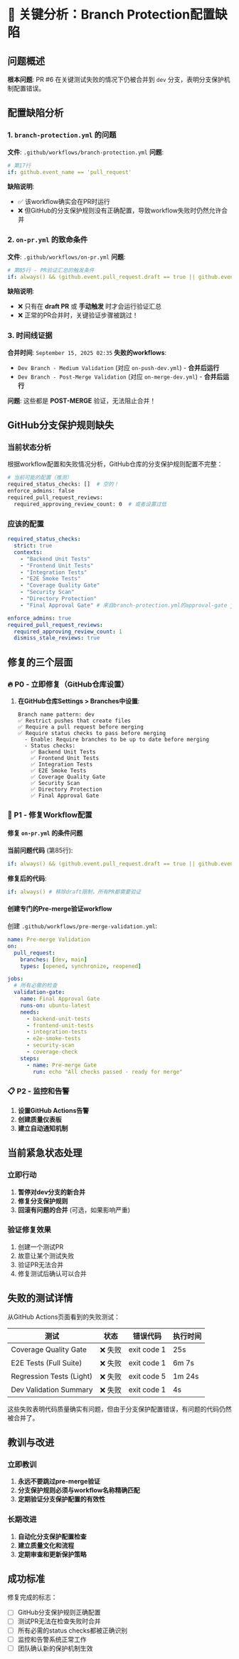 # 🚨 关键分析：Branch Protection配置缺陷

## 问题概述

**根本问题**: PR #6 在关键测试失败的情况下仍被合并到 `dev` 分支，表明分支保护机制配置错误。

## 配置缺陷分析

### 1. `branch-protection.yml` 的问题

**文件**: `.github/workflows/branch-protection.yml`
**问题**:

```yaml
# 第17行
if: github.event_name == 'pull_request'
```

**缺陷说明**:

- ✅ 该workflow确实会在PR时运行
- ❌ 但GitHub的分支保护规则没有正确配置，导致workflow失败时仍然允许合并

### 2. `on-pr.yml` 的致命条件

**文件**: `.github/workflows/on-pr.yml`
**问题**:

```yaml
# 第85行 - PR验证汇总的触发条件
if: always() && (github.event.pull_request.draft == true || github.event_name == 'workflow_dispatch')
```

**缺陷说明**:

- ❌ 只有在 **draft PR** 或 **手动触发** 时才会运行验证汇总
- ❌ 正常的PR合并时，关键验证步骤被跳过！

### 3. 时间线证据

**合并时间**: `September 15, 2025 02:35`
**失败的workflows**:

- `Dev Branch - Medium Validation` (对应 `on-push-dev.yml`) - **合并后运行**
- `Dev Branch - Post-Merge Validation` (对应 `on-merge-dev.yml`) - **合并后运行**

**问题**: 这些都是 **POST-MERGE** 验证，无法阻止合并！

## GitHub分支保护规则缺失

### 当前状态分析

根据workflow配置和失败情况分析，GitHub仓库的分支保护规则配置不完整：

```bash
# 当前可能的配置（推测）
required_status_checks: []  # 空的！
enforce_admins: false
required_pull_request_reviews:
  required_approving_review_count: 0  # 或者设置过低
```

### 应该的配置

```yaml
required_status_checks:
  strict: true
  contexts:
    - "Backend Unit Tests"
    - "Frontend Unit Tests"
    - "Integration Tests"
    - "E2E Smoke Tests"
    - "Coverage Quality Gate"
    - "Security Scan"
    - "Directory Protection"
    - "Final Approval Gate" # 来自branch-protection.yml的approval-gate job

enforce_admins: true
required_pull_request_reviews:
  required_approving_review_count: 1
  dismiss_stale_reviews: true
```

## 修复的三个层面

### 🔥 P0 - 立即修复（GitHub仓库设置）

1. **在GitHub仓库Settings > Branches中设置**:
   ```
   Branch name pattern: dev
   ✅ Restrict pushes that create files
   ✅ Require a pull request before merging
   ✅ Require status checks to pass before merging
     - Enable: Require branches to be up to date before merging
     - Status checks:
       ✅ Backend Unit Tests
       ✅ Frontend Unit Tests
       ✅ Integration Tests
       ✅ E2E Smoke Tests
       ✅ Coverage Quality Gate
       ✅ Security Scan
       ✅ Directory Protection
       ✅ Final Approval Gate
   ```

### 🔧 P1 - 修复Workflow配置

#### 修复 `on-pr.yml` 的条件问题

**当前问题代码** (第85行):

```yaml
if: always() && (github.event.pull_request.draft == true || github.event_name == 'workflow_dispatch')
```

**修复后的代码**:

```yaml
if: always() # 移除draft限制，所有PR都需要验证
```

#### 创建专门的Pre-merge验证workflow

创建 `.github/workflows/pre-merge-validation.yml`:

```yaml
name: Pre-merge Validation
on:
  pull_request:
    branches: [dev, main]
    types: [opened, synchronize, reopened]

jobs:
  # 所有必需的检查
  validation-gate:
    name: Final Approval Gate
    runs-on: ubuntu-latest
    needs:
      - backend-unit-tests
      - frontend-unit-tests
      - integration-tests
      - e2e-smoke-tests
      - security-scan
      - coverage-check
    steps:
      - name: Pre-merge Gate
        run: echo "All checks passed - ready for merge"
```

### 📋 P2 - 监控和告警

1. **设置GitHub Actions告警**
2. **创建质量仪表板**
3. **建立自动通知机制**

## 当前紧急状态处理

### 立即行动

1. **暂停对dev分支的新合并**
2. **修复分支保护规则**
3. **回滚有问题的合并** (可选，如果影响严重)

### 验证修复效果

1. 创建一个测试PR
2. 故意让某个测试失败
3. 验证PR无法合并
4. 修复测试后确认可以合并

## 失败的测试详情

从GitHub Actions页面看到的失败测试：

| 测试                     | 状态    | 错误代码    | 执行时间 |
| ------------------------ | ------- | ----------- | -------- |
| Coverage Quality Gate    | ❌ 失败 | exit code 1 | 25s      |
| E2E Tests (Full Suite)   | ❌ 失败 | exit code 1 | 6m 7s    |
| Regression Tests (Light) | ❌ 失败 | exit code 5 | 1m 24s   |
| Dev Validation Summary   | ❌ 失败 | exit code 1 | 4s       |

这些失败表明代码质量确实有问题，但由于分支保护配置错误，有问题的代码仍然被合并了。

## 教训与改进

### 立即教训

1. **永远不要跳过pre-merge验证**
2. **分支保护规则必须与workflow名称精确匹配**
3. **定期验证分支保护配置的有效性**

### 长期改进

1. **自动化分支保护配置检查**
2. **建立质量文化和流程**
3. **定期审查和更新保护策略**

## 成功标准

修复完成的标志：

- [ ] GitHub分支保护规则正确配置
- [ ] 测试PR无法在检查失败时合并
- [ ] 所有必需的status checks都被正确识别
- [ ] 监控和告警系统正常工作
- [ ] 团队确认新的保护机制生效
